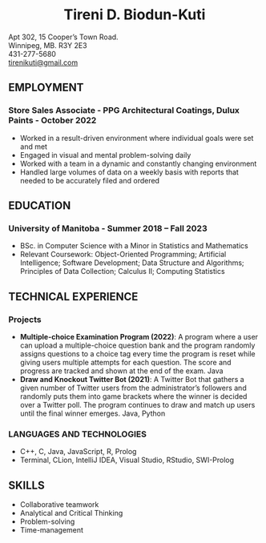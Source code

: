 <h1 align = "center"> Tireni D. Biodun-Kuti </h1>

Apt 302, 15 Cooper’s Town Road.  
Winnipeg, MB. R3Y 2E3  
431-277-5680  
tirenikuti@gmail.com

## EMPLOYMENT

### Store Sales Associate - PPG Architectural Coatings, Dulux Paints - October 2022

- Worked in a result-driven environment where individual goals were set and met
- Engaged in visual and mental problem-solving daily
- Worked with a team in a dynamic and constantly changing environment
- Handled large volumes of data on a weekly basis with reports that needed to be accurately filed and ordered

## EDUCATION

### University of Manitoba - Summer 2018 – Fall 2023

- BSc. in Computer Science with a Minor in Statistics and Mathematics
- Relevant Coursework: Object-Oriented Programming; Artificial Intelligence; Software Development; Data Structure and Algorithms; Principles of Data Collection; Calculus II; Computing Statistics

## TECHNICAL EXPERIENCE

### Projects

- **Multiple-choice Examination Program (2022)**: A program where a user can upload a multiple-choice question bank and the program randomly assigns questions to a choice tag every time the program is reset while giving users multiple attempts for each question. The score and progress are tracked and shown at the end of the exam.  Java
- **Draw and Knockout Twitter Bot (2021)**: A Twitter Bot that gathers a given number of Twitter users from the administrator’s followers and randomly puts them into game brackets where the winner is decided over a Twitter poll. The program continues to draw and match up users until the final winner emerges. Java, Python

### LANGUAGES AND TECHNOLOGIES

- C++, C, Java, JavaScript, R, Prolog
- Terminal, CLion, IntelliJ IDEA, Visual Studio, RStudio, SWI-Prolog

## SKILLS

- Collaborative teamwork
- Analytical and Critical Thinking
- Problem-solving
- Time-management
